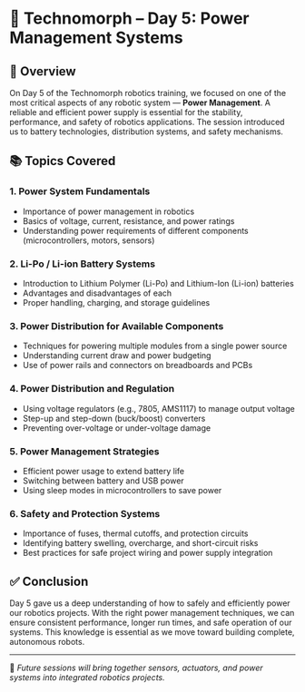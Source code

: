 # 🔋 Technomorph – Day 5: Power Management Systems



## 📝 Overview
On Day 5 of the Technomorph robotics training, we focused on one of the most critical aspects of any robotic system — **Power Management**. A reliable and efficient power supply is essential for the stability, performance, and safety of robotics applications. The session introduced us to battery technologies, distribution systems, and safety mechanisms.

## 📚 Topics Covered

### 1. Power System Fundamentals
- Importance of power management in robotics
- Basics of voltage, current, resistance, and power ratings
- Understanding power requirements of different components (microcontrollers, motors, sensors)

### 2. Li-Po / Li-ion Battery Systems
- Introduction to Lithium Polymer (Li-Po) and Lithium-Ion (Li-ion) batteries
- Advantages and disadvantages of each
- Proper handling, charging, and storage guidelines

### 3. Power Distribution for Available Components
- Techniques for powering multiple modules from a single power source
- Understanding current draw and power budgeting
- Use of power rails and connectors on breadboards and PCBs

### 4. Power Distribution and Regulation
- Using voltage regulators (e.g., 7805, AMS1117) to manage output voltage
- Step-up and step-down (buck/boost) converters
- Preventing over-voltage or under-voltage damage

### 5. Power Management Strategies
- Efficient power usage to extend battery life
- Switching between battery and USB power
- Using sleep modes in microcontrollers to save power

### 6. Safety and Protection Systems
- Importance of fuses, thermal cutoffs, and protection circuits
- Identifying battery swelling, overcharge, and short-circuit risks
- Best practices for safe project wiring and power supply integration

## ✅ Conclusion
Day 5 gave us a deep understanding of how to safely and efficiently power our robotics projects. With the right power management techniques, we can ensure consistent performance, longer run times, and safe operation of our systems. This knowledge is essential as we move toward building complete, autonomous robots.

---

📌 _Future sessions will bring together sensors, actuators, and power systems into integrated robotics projects._
